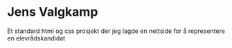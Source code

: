 # Jens Valgkamp
Et standard html og css prosjekt der jeg lagde en nettside for å representere en elevrådskandidat
